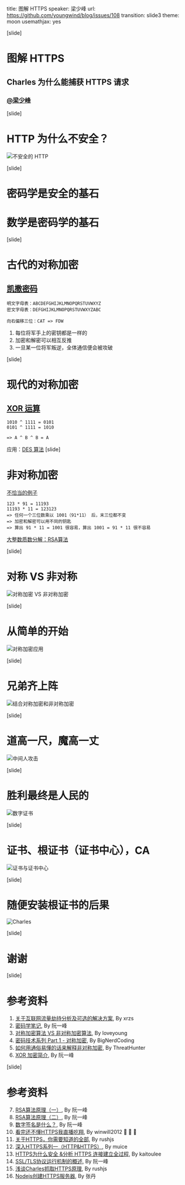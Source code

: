 title: 图解 HTTPS
speaker: 梁少峰
url: https://github.com/youngwind/blog/issues/108
transition: slide3
theme: moon
usemathjax: yes

[slide]

# 图解 HTTPS
## Charles 为什么能捕获 HTTPS 请求
### [@梁少峰](https://github.com/youngwind/blog/issues/108)

[slide]
# HTTP 为什么不安全？
![不安全的 HTTP](/img/https/image1.png)

[slide]
# 密码学是安全的基石
# 数学是密码学的基石

[slide]
# 古代的对称加密
## [凯撒密码](https://zh.wikipedia.org/wiki/%E5%87%B1%E6%92%92%E5%AF%86%E7%A2%BC)
```
明文字母表：ABCDEFGHIJKLMNOPQRSTUVWXYZ
密文字母表：DEFGHIJKLMNOPQRSTUVWXYZABC

向右偏移三位：CAT => FDW
```
1. 每位将军手上的密钥都是一样的
2. 加密和解密可以相互反推
3. 一旦某一位将军叛逆，全体通信便会被攻破

[slide]
# 现代的对称加密
## [XOR 运算](http://www.ruanyifeng.com/blog/2017/05/xor.html)
```
1010 ^ 1111 = 0101
0101 ^ 1111 = 1010

=> A ^ B ^ B = A
```
应用：[DES 算法](https://bignerdcoding.com/archives/31.html)
[slide]
# 非对称加密
[不恰当的例子](https://www.zhihu.com/question/33645891/answer/192604856)
```
123 * 91 = 11193
11193 * 11 = 123123
=> 任何一个三位数乘以 1001（91*11） 后，末三位都不变
=> 加密和解密可以用不同的钥匙
=> 算出 91 * 11 = 1001 很容易，算出 1001 = 91 * 11 很不容易
```

[大整数质数分解：RSA算法](http://www.ruanyifeng.com/blog/2013/07/rsa_algorithm_part_two.html)

[slide]
# 对称 VS 非对称
![对称加密 VS 非对称加密](/img/https/image2.png)

[slide]
# 从简单的开始
![对称加密应用](/img/https/image3.png)

[slide]
# 兄弟齐上阵
![结合对称加密和非对称加密](/img/https/image4.png)

[slide]
# 道高一尺，魔高一丈
![中间人攻击](/img/https/image5.png)

[slide]
# 胜利最终是人民的
![数字证书](/img/https/image6.png)

[slide]
# 证书、根证书（证书中心），CA
![证书与证书中心](/img/https/image8.png)

[slide]
# 随便安装根证书的后果
![Charles](/img/https/image7.png)

[slide]
# 谢谢

[slide]
# 参考资料
1. [关于互联网流量劫持分析及可选的解决方案](https://my.oschina.net/leejun2005/blog/614612), By xrzs
1. [密码学笔记](http://www.ruanyifeng.com/blog/2006/12/notes_on_cryptography.html), By 阮一峰
2. [对称加密算法 VS 非对称加密算法](http://blog.loveyoung.me/2016/02/19/%E7%99%BD%E8%AF%9D%E8%A7%A3%E9%87%8A-%E5%AF%B9%E7%A7%B0%E5%8A%A0%E5%AF%86%E7%AE%97%E6%B3%95-%E9%9D%9E%E5%AF%B9%E7%A7%B0%E5%8A%A0%E5%AF%86%E7%AE%97%E6%B3%95.html), By loveyoung
3. [密码技术系列 Part 1 - 对称加密](http://bignerdcoding.com/archives/31.html), By BigNerdCoding
4. [如何用通俗易懂的话来解释非对称加密](https://www.zhihu.com/question/33645891/answer/192604856), By ThreatHunter
4. [XOR 加密简介](http://www.ruanyifeng.com/blog/2017/05/xor.html), By 阮一峰

[slide]
# 参考资料
7. [RSA算法原理（一）](http://www.ruanyifeng.com/blog/2013/06/rsa_algorithm_part_one.html), By 阮一峰
6. [RSA算法原理（二）](http://www.ruanyifeng.com/blog/2013/07/rsa_algorithm_part_two.html), By 阮一峰
7. [数字签名是什么？](http://www.ruanyifeng.com/blog/2011/08/what_is_a_digital_signature.html), By 阮一峰
7. [看完还不懂HTTPS我直播吃翔](http://blog.csdn.net/winwill2012/article/details/71774469), By winwill2012  🌟 🌟 🌟
8. [关于HTTPS，你需要知道的全部](http://www.jianshu.com/p/fb6035dbaf8b), By rushjs
12. [深入HTTPS系列一（HTTP&HTTPS）](http://www.jianshu.com/p/a677fecec927), By muice
10. [HTTPS为什么安全 &分析 HTTPS 连接建立全过程](http://www.jianshu.com/p/0d8575b132a8), By kaitoulee
9. [SSL/TLS协议运行机制的概述](http://www.ruanyifeng.com/blog/2014/02/ssl_tls.html), By 阮一峰
11. [浅谈Charles抓取HTTPS原理](http://www.jianshu.com/p/405f9d76f8c4), By rushjs
13. [Nodejs创建HTTPS服务器](http://blog.fens.me/nodejs-https-server/), By 张丹